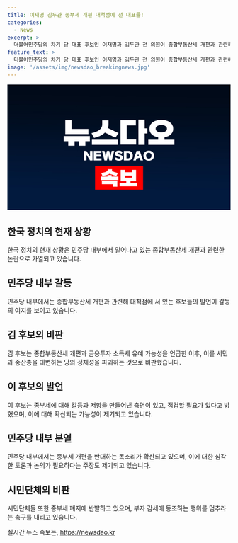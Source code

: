 ```yaml
---
title: 이재명 김두관 종부세 개편 대척점에 선 대표들!
categories:
  - News
excerpt: >
  더불어민주당의 차기 당 대표 후보인 이재명과 김두관 전 의원이 종합부동산세 개편과 관련해 대립하고 있습니다. 김 후보 측은 종합부동산세 개편과 금융투자 소득세의 유예 가능성을 비판하며, 해당 정책이 서민과 중산층을 대변하는 당의 정체성을 파괴한다고 주장했습니다. 이에 대변인은 종부세가 노무현 전 대통령 이래 민주당 세제 정책의 근간을 부정하는 행위라고 지적하고, 후보의 발언을 비판했습니다. 또한, 이재명 후보의 발언으로 종부세 완화론이 퍼지고 있으며, 당내에서 이에 대한 입장을 분명히 할 필요가 있다는 의견이 나오고 있습니다.
feature_text: >
  더불어민주당의 차기 당 대표 후보인 이재명과 김두관 전 의원이 종합부동산세 개편과 관련해 대립하고 있습니다. 김 후보 측은 종합부동산세 개편과 금융투자 소득세의 유예 가능성을 비판하며, 해당 정책이 서민과 중산층을 대변하는 당의 정체성을 파괴한다고 주장했습니다. 이에 대변인은 종부세가 노무현 전 대통령 이래 민주당 세제 정책의 근간을 부정하는 행위라고 지적하고, 후보의 발언을 비판했습니다. 또한, 이재명 후보의 발언으로 종부세 완화론이 퍼지고 있으며, 당내에서 이에 대한 입장을 분명히 할 필요가 있다는 의견이 나오고 있습니다.
image: '/assets/img/newsdao_breakingnews.jpg'
---
```


<p><img src="/assets/img/newsdao_breakingnews.jpg" alt="firstkoreanews 속보" /></p>

<h2 data-ke-size="size26">한국 정치의 현재 상황</h2>

<p data-ke-size="size16">한국 정치의 현재 상황은 민주당 내부에서 일어나고 있는 종합부동산세 개편과 관련한 논란으로 가열되고 있습니다.</p>

<h2 data-ke-size="size24">민주당 내부 갈등</h2>

<p data-ke-size="size16">민주당 내부에서는 종합부동산세 개편과 관련해 대척점에 서 있는 후보들의 발언이 갈등의 여지를 보이고 있습니다.</p>

<h2 data-ke-size="size24">김 후보의 비판</h2>

<p data-ke-size="size16">김 후보는 종합부동산세 개편과 금융투자 소득세 유예 가능성을 언급한 이후, 이를 서민과 중산층을 대변하는 당의 정체성을 파괴하는 것으로 비판했습니다.</p>

<h2 data-ke-size="size24">이 후보의 발언</h2>

<p data-ke-size="size16">이 후보는 종부세에 대해 갈등과 저항을 만들어낸 측면이 있고, 점검할 필요가 있다고 밝혔으며, 이에 대해 확산되는 가능성이 제기되고 있습니다.</p>

<h2 data-ke-size="size24">민주당 내부 분열</h2>

<p data-ke-size="size16">민주당 내부에서는 종부세 개편을 반대하는 목소리가 확산되고 있으며, 이에 대한 심각한 토론과 논의가 필요하다는 주장도 제기되고 있습니다.</p>

<h2 data-ke-size="size24">시민단체의 비판</h2>

<p data-ke-size="size16">시민단체들 또한 종부세 폐지에 반발하고 있으며, 부자 감세에 동조하는 행위를 멈추라는 촉구를 내리고 있습니다.</p>
실시간 뉴스 속보는, <a href="https://newsdao.kr" rel="dofollow">https://newsdao.kr</a>


